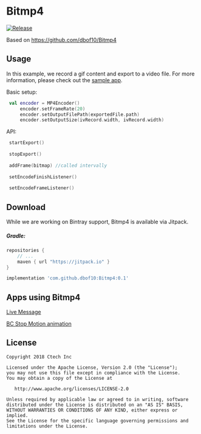 # Bitmp4

[![Release](https://jitpack.io/v/blackdizel/Bitmp4.svg)](https://jitpack.io/#blackdizel/Bitmp4)

Based on https://github.com/dbof10/Bitmp4


Usage
---
In this example, we record a gif content and export to a video file.
For more information, please check out the [sample app](https://github.com/dbof10/Bitmp4/tree/master/app).

Basic setup:

~~~ kotlin
 val encoder = MP4Encoder()
     encoder.setFrameRate(20)
     encoder.setOutputFilePath(exportedFile.path)
     encoder.setOutputSize(ivRecord.width, ivRecord.width)
~~~

API:

~~~ kotlin
 startExport()
 
 stopExport()
 
 addFrame(bitmap) //called intervally
 
 setEncodeFinishListener()
 
 setEncodeFrameListener()
~~~

Download
--------
While we are working on Bintray support, Bitmp4 is available via Jitpack.

##### Gradle:
```groovy
repositories {
    // ...
    maven { url "https://jitpack.io" }
}

implementation 'com.github.dbof10:Bitmp4:0.1'
```

Apps using Bitmp4
---
[Live Message](https://play.google.com/store/apps/details?id=com.ctech.livemessage)

[BC Stop Motion animation](https://play.google.com/store/apps/details?id=org.byters.bcphotoanimations)

License
-------

    Copyright 2018 Ctech Inc

    Licensed under the Apache License, Version 2.0 (the "License");
    you may not use this file except in compliance with the License.
    You may obtain a copy of the License at

       http://www.apache.org/licenses/LICENSE-2.0

    Unless required by applicable law or agreed to in writing, software
    distributed under the License is distributed on an "AS IS" BASIS,
    WITHOUT WARRANTIES OR CONDITIONS OF ANY KIND, either express or implied.
    See the License for the specific language governing permissions and
    limitations under the License.
